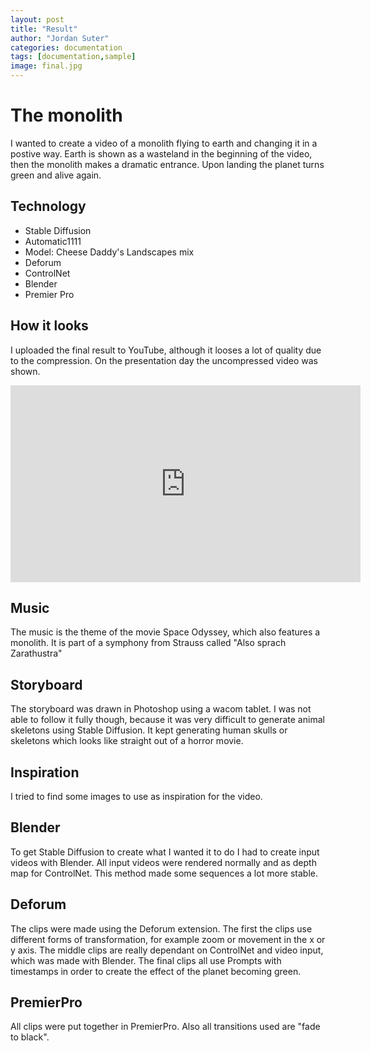 ```yaml
---
layout: post
title: "Result"
author: "Jordan Suter"
categories: documentation
tags: [documentation,sample]
image: final.jpg
---
```


# The monolith

I wanted to create a video of a monolith flying to earth and changing it in a postive way.
Earth is shown as a wasteland in the beginning of the video, then the monolith makes a dramatic entrance.
Upon landing the planet turns green and alive again.

## Technology
- Stable Diffusion
- Automatic1111
- Model: Cheese Daddy's Landscapes mix
- Deforum
- ControlNet
- Blender
- Premier Pro

## How it looks

I uploaded the final result to YouTube, although it looses a lot of quality due to the compression. On the presentation day the uncompressed video was shown.

<iframe width="560" height="315" src="https://www.youtube.com/embed/TeapZuL-oIU?si=BkRDbz67PlxcfMr7" title="YouTube video player" frameborder="0" allow="accelerometer; autoplay; clipboard-write; encrypted-media; gyroscope; picture-in-picture; web-share" allowfullscreen></iframe>

## Music

The music is the theme of the movie Space Odyssey, which also features a monolith.
It is part of a symphony from Strauss called "Also sprach Zarathustra"

## Storyboard

The storyboard was drawn in Photoshop using a wacom tablet. I was not able to follow it fully though, because it was very difficult to generate animal skeletons using Stable Diffusion. It kept generating
human skulls or skeletons which looks like straight out of a horror movie.

<blockquote class="imgur-embed-pub" lang="en" data-id="a/V4r22UE" data-context="false" ><a href="//imgur.com/a/V4r22UE"></a></blockquote><script async src="//s.imgur.com/min/embed.js" charset="utf-8"></script>

## Inspiration

I tried to find some images to use as inspiration for the video.

<blockquote class="imgur-embed-pub" lang="en" data-id="a/RBLYo5b" data-context="false" ><a href="//imgur.com/a/RBLYo5b"></a></blockquote><script async src="//s.imgur.com/min/embed.js" charset="utf-8"></script>

## Blender

To get Stable Diffusion to create what I wanted it to do I had to create input videos with Blender.
All input videos were rendered normally and as depth map for ControlNet. This method made some
sequences a lot more stable.

<blockquote class="imgur-embed-pub" lang="en" data-id="a/QA8zyqm" data-context="false" ><a href="//imgur.com/a/QA8zyqm"></a></blockquote><script async src="//s.imgur.com/min/embed.js" charset="utf-8"></script>

<blockquote class="imgur-embed-pub" lang="en" data-id="a/GPg3DC6" data-context="false" ><a href="//imgur.com/a/GPg3DC6"></a></blockquote><script async src="//s.imgur.com/min/embed.js" charset="utf-8"></script>

<blockquote class="imgur-embed-pub" lang="en" data-id="a/xzoJE0A" data-context="false" ><a href="//imgur.com/a/xzoJE0A"></a></blockquote><script async src="//s.imgur.com/min/embed.js" charset="utf-8"></script>

## Deforum

The clips were made using the Deforum extension. The first the clips use different forms of transformation, for example zoom or movement in the x or y axis. The middle clips are really dependant on ControlNet and video input, which was made with Blender. The final clips all use Prompts with timestamps in order to create the effect of the planet becoming green. 

<blockquote class="imgur-embed-pub" lang="en" data-id="a/ayuriGu" data-context="false" ><a href="//imgur.com/a/ayuriGu"></a></blockquote><script async src="//s.imgur.com/min/embed.js" charset="utf-8"></script>

## PremierPro

All clips were put together in PremierPro. Also all transitions used are "fade to black".

<blockquote class="imgur-embed-pub" lang="en" data-id="a/ZRUsFvo" data-context="false" ><a href="//imgur.com/a/ZRUsFvo"></a></blockquote><script async src="//s.imgur.com/min/embed.js" charset="utf-8"></script>
